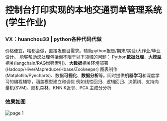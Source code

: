 # 控制台打印实现的本地交通罚单管理系统(学生作业)
### VX：huanchou33  |  python各种代码代做
价格便宜，啥都会做，直接发题目需求。辅助python报告/期末/实验/大作业/毕业设计。
能够帮助您处理包括但不限于以下领域的问题：
Python**数据处理**、**大模型**相关(langchain/RAG增强索引)、**大数据**相关环境部署(Hadoop/Hive/Mapreduce/Hbase/Zookeeper)
图表制作(Matplotlib/Pyecharts)、数据**可视化**、**数据分析**等。同时提供**机器学习**和深度学习的编程辅导，涵盖模型建立和调优
例如线性回归、逻辑回归、决策树、支持向量机(SVM)、随机森林、KNN K近邻、PCA 主成分分析

### 效果如图
![page 1](https://myoctocat.com/assets/images/base-octocat.svg)

